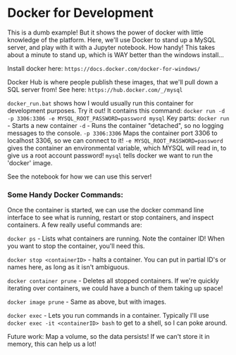 # Docker for Development

This is a dumb example! But it shows the power of docker with little knowledge of the platform. Here, we'll use Docker to stand up a MySQL server, and play with it with a Jupyter notebook. How handy! This takes about a minute to stand up, which is WAY better than the windows install...

Install docker here:
`https://docs.docker.com/docker-for-windows/`

Docker Hub is where people publish these images, that we'll pull down a SQL server from! See here:
`https://hub.docker.com/_/mysql`

`docker_run.bat` shows how I would usually run this container for development purposes. Try it out! It contains this command:
`docker run -d -p 3306:3306 -e MYSQL_ROOT_PASSWORD=password mysql`
Key parts:
`docker run` - Starts a new container
`-d` - Runs the container "detached", so no logging messages to the console.
`-p 3306:3306` Maps the container port 3306 to localhost 3306, so we can connect to it!
`-e MYSQL_ROOT_PASSWORD=password` gives the container an environmental variable, which MYSQL will read in, to give us a root account password!
`mysql` tells docker we want to run the 'docker' image.

See the notebook for how we can use this server!

### Some Handy Docker Commands:

Once the container is started, we can use the docker command line interface to see what is running, restart or stop containers, and inspect containers. A few really useful commands are:

`docker ps` - Lists what containers are running. Note the container ID! When you want to stop the container, you'll need this.

`docker stop <containerID>` - halts a container. You can put in partial ID's or names here, as long as it isn't ambiguous.

`docker container prune` - Deletes all stopped containers. If we're quickly iterating over containers, we could have a bunch of them taking up space!

`docker image prune` - Same as above, but with images.

`docker exec` - Lets you run commands in a container. Typically I'll use `docker exec -it <containerID> bash` to get to a shell, so I can poke around.

Future work:
Map a volume, so the data persists! If we can't store it in memory, this can help us a lot!
